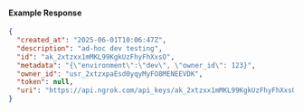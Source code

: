 <!-- Code generated for API Clients. DO NOT EDIT. -->

#### Example Response

```json
{
  "created_at": "2025-06-01T10:06:47Z",
  "description": "ad-hoc dev testing",
  "id": "ak_2xtzxx1mMKL99KgkUzFhyFhXxsO",
  "metadata": "{\"environment\":\"dev\", \"owner_id\": 123}",
  "owner_id": "usr_2xtzxpaEsd0yqyMyFO8MENEEVDK",
  "token": null,
  "uri": "https://api.ngrok.com/api_keys/ak_2xtzxx1mMKL99KgkUzFhyFhXxsO"
}
```
